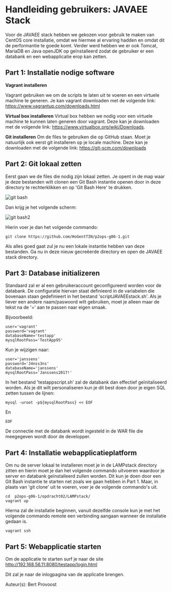# Handleiding gebruikers: JAVAEE Stack 

Voor de JAVAEE stack hebben we gekozen voor gebruik te maken van CentOS core installatie, omdat we hiermee al ervaring hadden en omdat dit de performantie te goede komt.
Verder werd hebben we er ook Tomcat, MariaDB en Java openJDK op geïnstalleerd zodat de gebruiker er een databank en een webapplicatie erop kan zetten.

## Part 1: Installatie nodige software  

  **Vagrant installeren**
    
 Vagrant gebruiken we om de scripts te laten uit te voeren en een virtuele machine te generen.
 Je kan vagrant downloaden met de volgende link: https://www.vagrantup.com/downloads.html 
 
 **Virtual box installeren** 
  Virtual box hebben we nodig voor een virtuele machine te kunnen laten generen door vagrant. 
  Deze kan je downloaden met de volgende link: https://www.virtualbox.org/wiki/Downloads. 
    
  **Git installeren** 
  Om de files te gebruiken die op GitHub staan. Moet je natuurlijk ook eerst git installeren op je locale machine. 
  Deze kan je downloaden met de volgende link: https://git-scm.com/downloads
  
## Part 2: Git lokaal zetten 
  
Eerst gaan we de files die nodig zijn lokaal zetten. Je opent in de map waar je deze bestanden wilt clonen een Git Bash instantie openen door in deze directory te rechterklikken en op 'Git Bash Here' te drukken. 

![git bash](https://cloud.githubusercontent.com/assets/17174277/25130058/15584c70-2441-11e7-819c-e0c2ca0ea631.png)

Dan krijg je het volgende scherm: 

![git bash2](https://cloud.githubusercontent.com/assets/17174277/25131069/b73faf1c-2444-11e7-9dc3-7c4314f18d64.png)
    
Hierin voer je dan het volgende commando:

    git clone https://github.com/HoGentTIN/p2ops-g06-1.git
    
Als alles goed gaat zul je nu een lokale instantie hebben van deze bestanden. Ga nu in deze nieuw gecreëerde directory en open de JAVAEE stack directory.

## Part 3: Database initializeren

Standaard zal er al een gebruikeraccount geconfigureerd worden voor de databank.
De configuratie hiervan staat definieerd in de variabelen die bovenaan staan gedefinieert in het bestand 'scriptJAVAEEstack.sh'.
Als je liever een andere naam/paswoord wilt gebruiken, moet je alleen maar de tekst na de '=' aan te passen naar eigen smaak.

Bijvoorbeeld:

    user='vagrant'
    password='vagrant'
    databaseName='testapp'
    mysqlRootPass='TestApp95'
    
Kun je wijzigen naar:

    user='janssens'
    password='J4nss3ns'
    databaseName='janssens'
    mysqlRootPass='Janssens2017!'
    
In het bestand 'testappscript.sh' zal de databank dan effectief geïnitaliseerd worden. Als je dit wilt personaliseren kun je dit best doen door je eigen SQL zetten tussen de lijnen:

    mysql -uroot -p${mysqlRootPass} << EOF
    
En

    EOF
    
De connectie met de databank wordt ingesteld in de WAR file die meegegeven wordt door de developper.  

## Part 4: Installatie webapplicatieplatform

Om nu de server lokaal te installeren moet je in de LAMPstack directory zitten en hierin moet je dan het volgende commando uitvoeren waardoor je server en databank geïnstalleerd zullen worden.
Dit kun je doen door een Git Bash instantie te starten net zoals we gaan hebben in Part 1.
Maar, in plaats van 'git clone' uit te voeren, voer je de volgende commando's uit.

    cd  p2ops-g06-1/opdracht02/LAMPstack/
    vagrant up

Hierna zal de installatie beginnen, vanuit dezelfde console kun je met het volgende commando remote een verbinding aangaan wanneer de installatie gedaan is.  

    vagrant ssh
    
    
## Part 5: Webapplicatie starten

Om de applicatie te starten surf je naar de site  
    http://192.168.56.11:8080/testapp/login.html  
    
Dit zal je naar de inlogpagina van de applicatie brengen.


Auteur(s): Bert Provoost
